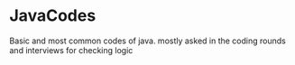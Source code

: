 # JavaCodes
Basic and most common codes of java. mostly asked in the coding rounds and interviews for checking logic
